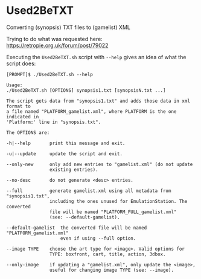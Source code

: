 # Used2BeTXT
Converting (synopsis) TXT files to (gamelist) XML

Trying to do what was requested here: https://retropie.org.uk/forum/post/79022

Executing the `Used2BeTXT.sh` script with `--help` gives an idea of what the script does:

```
[PROMPT]$ ./Used2BeTXT.sh --help

Usage:
./Used2BeTXT.sh [OPTIONS] synopsis1.txt [synopsisN.txt ...]

The script gets data from "synopsis1.txt" and adds those data in xml format to
a file named "PLATFORM_gamelist.xml", where PLATFORM is the one indicated in
'Platform:' line in "synopsis.txt".

The OPTIONS are:

-h|--help       print this message and exit.

-u|--update     update the script and exit.

--only-new      only add new entries to "gamelist.xml" (do not update
                existing entries).

--no-desc       do not generate <desc> entries.

--full          generate gamelist.xml using all metadata from "synopsis1.txt",
                including the ones unused for EmulationStation. The converted
                file will be named "PLATFORM_FULL_gamelist.xml"
                (see: --default-gamelist).

--default-gamelist  the converted file will be named "PLATFORM_gamelist.xml" 
                    even if using --full option.

--image TYPE    choose the art type for <image>. Valid options for
                TYPE: boxfront, cart, title, action, 3dbox.

--only-image    if updating a "gamelist.xml", only update the <image>,
                useful for changing image TYPE (see: --image).
```
